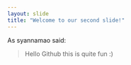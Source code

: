 ```yaml
---
layout: slide
title: "Welcome to our second slide!"
---
```

As syannamao said:

> Hello Github
> this is quite fun :)

